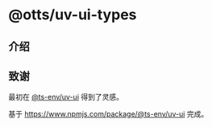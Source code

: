 # @otts/uv-ui-types

## 介绍

## 致谢

最初在 [@ts-env/uv-ui](https://www.npmjs.com/package/@ts-env/uv-ui) 得到了灵感。

基于 <https://www.npmjs.com/package/@ts-env/uv-ui> 完成。
